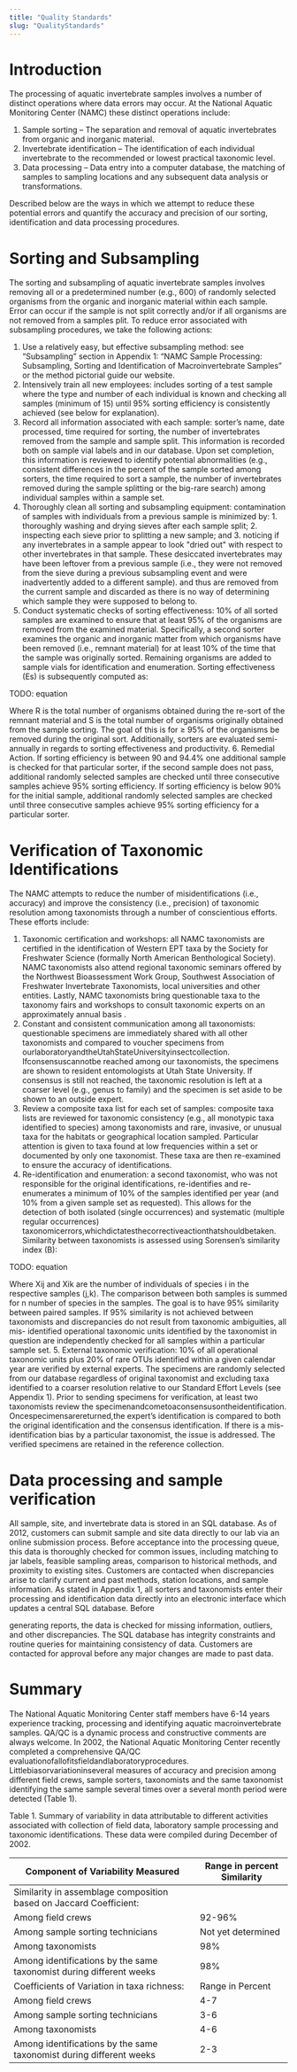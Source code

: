 ```yaml
---
title: "Quality Standards"
slug: "QualityStandards"
---
```


# Introduction

The processing of aquatic invertebrate samples involves a number of distinct operations where data errors may occur. At the National Aquatic Monitoring Center (NAMC) these distinct operations include:

1. Sample sorting – The separation and removal of aquatic invertebrates from organic and inorganic material.
2. Invertebrate identification – The identification of each individual invertebrate to the recommended or lowest practical taxonomic level.
3. Data processing – Data entry into a computer database, the matching of samples to sampling locations and any subsequent data analysis or transformations.

Described below are the ways in which we attempt to reduce these potential errors and quantify the accuracy and precision of our sorting, identification and data processing procedures.

# Sorting and Subsampling

The sorting and subsampling of aquatic invertebrate samples involves removing all or a predetermined number (e.g., 600) of randomly selected organisms from the organic and inorganic material within each sample. Error can occur if the sample is not split correctly and/or if all organisms are not removed from a samples plit. To reduce error associated with subsampling procedures, we take the following actions:

1. Use a relatively easy, but effective subsampling method: see “Subsampling” section in Appendix 1: “NAMC Sample Processing: Subsampling, Sorting and Identification of Macroinvertebrate Samples” or the method pictorial guide our website.
2. Intensively train all new employees: includes sorting of a test sample where the type and number of each individual is known and checking all samples (minimum of 15) until 95% sorting efficiency is consistently achieved (see below for explanation).
3. Record all information associated with each sample: sorter’s name, date processed, time required for sorting, the number of invertebrates removed from the sample and sample split. This information is recorded both on sample vial labels and in our database. Upon set completion, this information is reviewed to identify potential abnormalities (e.g., consistent differences in the percent of the sample sorted among sorters, the time required to sort a sample, the number of invertebrates removed during the sample splitting or the big-rare search) among individual samples within a sample set.
4. Thoroughly clean all sorting and subsampling equipment: contamination of samples with individuals from a previous sample is minimized by: 1. thoroughly washing and drying sieves after each sample split; 2. inspecting each sieve prior to splitting a new sample; and 3. noticing if any invertebrates in a sample appear to look "dried out" with respect to other invertebrates in that sample. These desiccated invertebrates may have been leftover from a previous sample (i.e., they were not removed from the sieve during a previous subsampling event and were inadvertently added to a different sample). and thus are removed from the current sample and discarded as there is no way of determining which sample they were supposed to belong to.
5. Conduct systematic checks of sorting effectiveness: 10% of all sorted samples are examined to ensure that at least 95% of the organisms are removed from the examined material. Specifically, a second sorter examines the organic and inorganic matter from which organisms have been removed (i.e., remnant material) for at least 10% of the time that the sample was originally sorted. Remaining organisms are added to sample vials for identification and enumeration. Sorting effectiveness (Es) is subsequently computed as:

TODO: equation

Where R is the total number of organisms obtained during the re-sort of the remnant material and S is the total number of organisms originally obtained from the sample sorting. The goal of this is for ≥ 95% of the organisms be removed during the original sort. Additionally, sorters are evaluated semi-annually in regards to sorting effectiveness and productivity.
6. Remedial Action. If sorting efficiency is between 90 and 94.4% one additional sample is checked for
that particular sorter, if the second sample does not pass, additional randomly selected samples are checked until three consecutive samples achieve 95% sorting efficiency. If sorting efficiency is below 90% for the initial sample, additional randomly selected samples are checked until three consecutive samples achieve 95% sorting efficiency for a particular sorter.

# Verification of Taxonomic Identifications

The NAMC attempts to reduce the number of misidentifications (i.e., accuracy) and improve the consistency (i.e., precision) of taxonomic resolution among taxonomists through a number of conscientious efforts. These efforts include:

1. Taxonomic certification and workshops: all NAMC taxonomists are certified in the identification of Western EPT taxa by the Society for Freshwater Science (formally North American Benthological Society). NAMC taxonomists also attend regional taxonomic seminars offered by the Northwest Bioassessment Work Group, Southwest Association of Freshwater Invertebrate Taxonomists, local universities and other entities. Lastly, NAMC taxonomists bring questionable taxa to the taxonomy fairs and workshops to consult taxonomic experts on an approximately annual basis .
2. Constant and consistent communication among all taxonomists: questionable specimens are immediately shared with all other taxonomists and compared to voucher specimens from ourlaboratoryandtheUtahStateUniversityinsectcollection. Ifconsensuscannotbe reached among our taxonomists, the specimens are shown to resident entomologists at Utah State University. If consensus is still not reached, the taxonomic resolution is left at a coarser
level (e.g., genus to family) and the specimen is set aside to be shown to an outside expert.
3. Review a composite taxa list for each set of samples: composite taxa lists are reviewed for taxonomic consistency (e.g., all monotypic taxa identified to species) among taxonomists and
rare, invasive, or unusual taxa for the habitats or geographical location sampled. Particular attention is given to taxa found at low frequencies within a set or documented by only one taxonomist. These taxa are then re-examined to ensure the accuracy of identifications.
4. Re-identification and enumeration: a second taxonomist, who was not responsible for the original identifications, re-identifies and re-enumerates a minimum of 10% of the samples identified per year (and 10% from a given sample set as requested). This allows for the detection of both isolated (single occurrences) and systematic (multiple regular occurrences) taxonomicerrors,whichdictatesthecorrectiveactionthatshouldbetaken. Similarity
between taxonomists is assessed using Sorensen’s similarity index (B):

TODO: equation

Where Xij and Xik are the number of individuals of species i in the respective samples (j,k). The comparison between both samples is summed for n number of species in the samples. The goal is to have 95% similarity between paired samples. If 95% similarity is not achieved between taxonomists and discrepancies do not result from taxonomic ambiguities, all mis- identified operational taxonomic units identified by the taxonomist in question are independently checked for all samples within a particular sample set.
5. External taxonomic verification: 10% of all operational taxonomic units plus 20% of rare OTUs identified within a given calendar year are verified by external experts. The specimens are randomly selected from our database regardless of original taxonomist and excluding taxa identified to a coarser resolution relative to our Standard Effort Levels (see Appendix 1). Prior to sending specimens for verification, at least two taxonomists review the specimenandcometoaconsensusontheidentification. Oncespecimensarereturned,the expert’s identification is compared to both the original identification and the consensus identification. If there is a mis-identification bias by a particular taxonomist, the issue is addressed. The verified specimens are retained in the reference collection.

# Data processing and sample verification

All sample, site, and invertebrate data is stored in an SQL database. As of 2012, customers can submit sample and site data directly to our lab via an online submission process. Before acceptance into the processing queue, this data is thoroughly checked for common issues, including matching to jar labels, feasible sampling areas, comparison to historical methods, and proximity to existing sites. Customers are contacted when discrepancies arise to clarify current and past methods, station locations, and sample information.
As stated in Appendix 1, all sorters and taxonomists enter their processing and identification data directly into an electronic interface which updates a central SQL database. Before
   
generating reports, the data is checked for missing information, outliers, and other discrepancies. The SQL database has integrity constraints and routine queries for maintaining consistency of data. Customers are contacted for approval before any major changes are made to past data.

# Summary

The National Aquatic Monitoring Center staff members have 6-14 years experience tracking, processing and identifying aquatic macroinvertebrate samples. QA/QC is a dynamic process and constructive comments are always welcome.
In 2002, the National Aquatic Monitoring Center recently completed a comprehensive QA/QC evaluationofallofitsfieldandlaboratoryprocedures. Littlebiasorvariationinseveral measures of accuracy and precision among different field crews, sample sorters, taxonomists and the same taxonomist identifying the same sample several times over a several month period were detected (Table 1).

Table 1. Summary of variability in data attributable to different activities associated with collection of field data, laboratory sample processing and taxonomic identifications. These data were compiled during December of 2002.

|Component of Variability Measured|Range in percent Similarity|
|---|---|
|Similarity in assemblage composition based on Jaccard Coefficient:||
|Among field crews|92-96%|
|Among sample sorting technicians|Not yet determined|
|Among taxonomists|98%|
|Among identifications by the same taxonomist during different weeks|98%|
|Coefficients of Variation in taxa richness:|Range in Percent|
|Among field crews|4-7|
|Among sample sorting technicians|3-6|
|Among taxonomists|4-6|
|Among identifications by the same taxonomist during different weeks|2-3|
